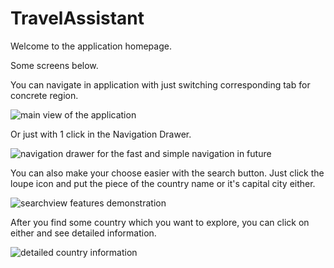 # TravelAssistant
Welcome to the application homepage.

Some screens below.

You can navigate in application with just switching corresponding tab for concrete region.

![main view of the application](https://pp.userapi.com/c837522/v837522274/4cb9e/L3IlV0OJWFo.jpg)

Or just with 1 click in the Navigation Drawer.

![navigation drawer for the fast and simple navigation in future](https://pp.userapi.com/c837522/v837522274/4cbb9/2oPGYH-dtoI.jpg)

You can also make your choose easier with the search button. Just click the loupe icon and put the piece of the country name or it's capital city either.

![searchview features demonstration](https://pp.userapi.com/c837522/v837522274/4cba7/NdmmVTEdUAs.jpg)

After you find some country which you want to explore, you can click on either and see detailed information.

![detailed country information](https://pp.userapi.com/c837522/v837522274/4cbb0/V8aof34Rx5c.jpg)
